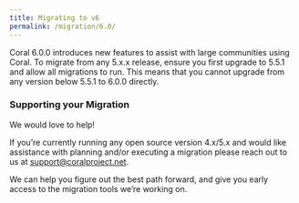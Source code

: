 ```yaml
---
title: Migrating to v6
permalink: /migration/6.0/
---
```


Coral 6.0.0 introduces new features to assist with large communities using
Coral. To migrate from any 5.x.x release, ensure you first upgrade to 5.5.1
and allow all migrations to run. This means that you cannot upgrade from any
version below 5.5.1 to 6.0.0 directly.

### Supporting your Migration

We would love to help!

If you’re currently running any open source version 4.x/5.x and would like
assistance with planning and/or executing a migration please reach out to us at
support@coralproject.net.

We can help you figure out the best path forward, and give you early access to
the migration tools we’re working on.
